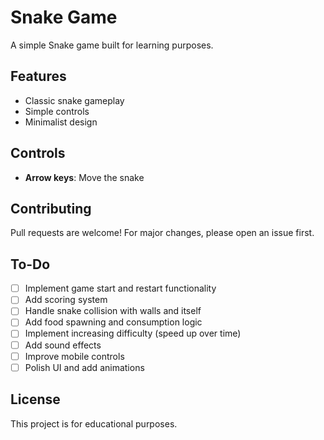 # Snake Game

A simple Snake game built for learning purposes.

## Features

- Classic snake gameplay
- Simple controls
- Minimalist design

## Controls

- **Arrow keys**: Move the snake

## Contributing

Pull requests are welcome! For major changes, please open an issue first.

## To-Do

- [ ] Implement game start and restart functionality
- [ ] Add scoring system
- [ ] Handle snake collision with walls and itself
- [ ] Add food spawning and consumption logic
- [ ] Implement increasing difficulty (speed up over time)
- [ ] Add sound effects
- [ ] Improve mobile controls
- [ ] Polish UI and add animations

## License

This project is for educational purposes.